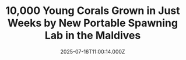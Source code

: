 ---
title: "10,000 Young Corals Grown in Just Weeks by New Portable Spawning Lab in the Maldives"
date: 2025-07-16T11:00:14.000Z
category: Human Kindness
externalLink: "https://www.goodnewsnetwork.org/portable-coral-spawning-laboratory-shipped-to-the-maldives-and-grows-10000-young-corals-in-weeks/"
image: ""
excerpt: "In the Maldives, a mobile coral spawning system has been trialed with scintillating success, as 10,000 juvenile corals were grown by local operators. It represents not only a major hope that island nations can abate the loss of coral reefs, but also that the spawning system’s $1.5 million grant investment was well-spent, and that an […] The post 10,000 Young…"
---